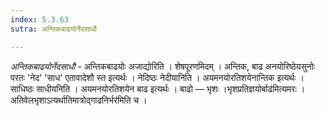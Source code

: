 ```yaml
---
index: 5.3.63
sutra: अन्तिकबाढयोर्नेदसाधौ

---
```

_अन्तिकबाढयोर्नेदसाधौ_ - अन्तिकबाढयोः अजाद्योरिति । शेषपूरणमिदम् । अन्तिक, बाढ अनयोरिष्ठेयसुनोः परतः 'नेद' 'साध' एतावादेशौ स्त इत्यर्थः । नेदिष्ठः नेदीयानिति । अयमनयोरतिशयेनान्तिक इत्यर्थः । साधिष्ठः साधीयनिति । अयमनयोरतिशयेन बाढ इत्यर्थः । बाढो — भृशः ।भृशप्रतिज्ञयोर्बाढ॑मित्यमरः ।अतिवेलभृशाऽत्यर्थातिमात्रोद्गाढनिर्भर॑मिति च । 
